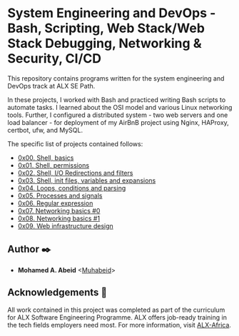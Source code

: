 # System Engineering and DevOps - Bash, Scripting, Web Stack/Web Stack Debugging, Networking & Security, CI/CD

This repository contains programs written for the system engineering and DevOps track at ALX SE Path. 

In these projects, I worked with Bash and practiced writing Bash scripts to automate tasks. I learned about the OSI model and
various Linux networking tools. Further, I configured a distributed system - two web servers and one load balancer - for deployment of my AirBnB project using Nginx, HAProxy, certbot, ufw, and MySQL. 

The specific list of projects contained follows:

* [0x00. Shell, basics](./0x00-shell_basics)
* [0x01. Shell, permissions](./0x01-shell_permissions)
* [0x02. Shell, I/O Redirections and filters](./0x02-shell_redirections)
* [0x03. Shell, init files, variables and expansions](./0x03-shell_variables_expansions)
* [0x04. Loops, conditions and parsing](./0x04-loops_conditions_and_parsing)
* [0x05. Processes and signals](./0x05-processes_and_signals)
* [0x06. Regular expression](./0x06-regular_expressions)
* [0x07. Networking basics #0](./0x07-networking_basics)
* [0x08. Networking basics #1](./0x08-networking_basics_2)
* [0x09. Web infrastructure design](./0x09-web_infrastructure_design)


## Author :black_nib:

* __Mohamed A. Abeid__ <[Muhabeid](https://github.com/muhabeid)>

## Acknowledgements :pray:

All work contained in this project was completed as part of the curriculum for ALX Software Engineering Programme. 
ALX offers job-ready training in the tech fields employers need most. For more information, visit
[ALX-Africa](https://www.alxafrica.com/software-engineering-2022).